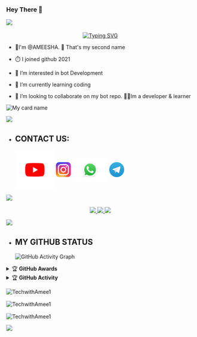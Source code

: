 ### Hey There 👋

<a><img src='https://i.imgur.com/LyHic3i.gif'/></a>

<!-- Typing SVG -->
<p align="center">
    <a href="https://github.com/TechwithAmee1">
        <img align="center"
        src="https://readme-typing-svg.herokuapp.com/?size=30&width=500&lines=HI!!+I+am+Black+Dragon%20+%20Official+..."
            alt="Typing SVG"
        />
    </a>
</p>                                
 
- 🥰I'm @AMEESHA. 🥰 That's my second name
- ⏱️ I joined github 2021

- 👀 I’m interested in bot Development

- 🌱 I’m currently learning coding

- 💞️ I’m looking to collaborate on my bot repo.
👩‍💻Im a developer & learner


![My card name](https://cardivo.vercel.app/api?name=AMIYA-Official&description=Hi,%20Welcome%20To%20My%20Profile%20😈&image=https://i.ibb.co/9vnxgVN/Picsart-22-10-19-23-24-15-518.jpg?v=4&s=10?v=4&backgroundColor=%23ecf0f1&instagram=mr.amiya.ofc&github=TechwithAmee1&twitter=&pattern=leaf&colorPattern=%23eaeaea)


<a><img src='https://i.imgur.com/LyHic3i.gif'/></a>
- <h2 align="left">CONTACT US:</h2><p>  <a href="https://youtube.com/channel/UCVSZitR2NTFW9K9wl-luCzQ" target="blank"><img align="center" src="https://github.com/TechwithAmee1/TechwithAmee1/blob/main/Picsart_22-10-28_23-29-00-872.png" alt="https://youtube.com/channel/UCVSZitR2NTFW9K9wl-luCzQ" height="105" width="105" /></a>  <a href="https://instagram.com/mr.amiya.ofc" target="blank"><img align="center" src="https://github.com/TechwithAmee1/TechwithAmee1/blob/main/logo-ig-png-32464.png" alt="https://www.instagram.com/mr.amiya.ofc/" height="40" width="40" /></a>  <a href="https://wa.me/message/KZXTUVIGXKKZG1" target="blank"><img align="center" src="https://github.com/TechwithAmee1/TechwithAmee1/blob/main/IMG-20221027-WA0009.jpg" alt="https://wa.me/message/KZXTUVIGXKKZG1" height="65" width="95" /></a>  <a href="https://t.me/Mr_Amiya_OFC" target="blank"><img align="center" src="https://github.com/TechwithAmee1/TechwithAmee1/blob/main/Telegram_logo.svg.png" alt="https://t.me/Mr_Amiya_OFC" height="40" width="40" /></a> 
</p>
<a><img src='https://i.imgur.com/LyHic3i.gif'/></a>

<p align="center">
  <a href="https://github.com/TechwithAmee1">
    <img src="https://komarev.com/ghpvc/?username=TechwithAmee1&label=Profile%200views&color=0000FF&label=Profile+Views&style=plastic">
</a>
  <a href="https://github.com/TechwithAmee1?tab=stars">
    <img src="https://img.shields.io/github/Diegoson?color=0000FF&label=Stars&style=plastic">

  </a>
  <a href="https://github.com/TechwithAmee1?tab=followers">
    <img src="https://img.shields.io/github/followers/Diegoson?color=0000FF&label=Followers&style=plastic">
</br>

<a><img src='https://i.imgur.com/LyHic3i.gif'/></a>

- <h2 align="left">MY GITHUB STATUS</h2>

  <img src="https://activity-graph.herokuapp.com/graph?username=TechwithAmee1&amp;bg_color=000000&amp;color=4fff67&amp;line=4fff67&amp;point=ffffff&amp;area=true&amp;hide_border=true" alt="GitHub Activity Graph">
  </div>

<details>
    <summary>&#127942 <b>GitHub Awards</b></summary><br/>

![Github Trophy](https://github-profile-trophy.vercel.app/?username=TechwithAmee1)

</details>

<details>
    <summary>&#127942 <b>GitHub Activity</b></summary><br/>

![Metrics](https://metrics.lecoq.io/TechwithAmee1?template=classic&followup=1&isocalendar=1&languages=1&isocalendar.duration=half-year&config.timezone=Europe%2FIstanbul)

</details> 



<p align="center">
<p><img align="center" src="https://github-readme-stats.vercel.app/api/top-langs?username=TechwithAmee1&show_icons=true&theme=dark&locale=en&layout=compact" alt="TechwithAmee1" /></p>

<p align="center">
<p><img align="center" src="https://github-readme-stats.vercel.app/api?username=TechwithAmee1&show_icons=true&theme=dark&locale=en" alt="TechwithAmee1" /></p>

<p><img align="center" src="https://github-readme-streak-stats.herokuapp.com/?user=TechwithAmee1&theme=dark" alt="TechwithAmee1" /></p>
</p>

</div>
 
<a><img src='https://i.imgur.com/LyHic3i.gif'/></a>
